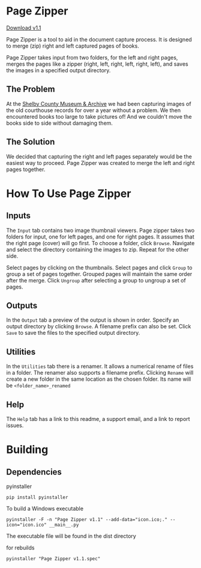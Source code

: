 # Page Zipper
[Download v1.1](https://github.com/natecraddock/page-zipper/releases/download/v1.1/Page.Zipper.v1.1.exe)

Page Zipper is a tool to aid in the document capture process. It is designed to merge (zip) right and left captured pages of books.

Page Zipper takes input from two folders, for the left and right pages, merges the pages like a zipper (right, left, right, left, right, left), and saves the images in a specified output directory.

## The Problem
At the [Shelby County Museum & Archive](https://shelbycountymuseum.com) we had been capturing images of the old courthouse records for over a year without a problem. We then encountered books too large to take pictures of! And we couldn't move the books side to side without damaging them.

## The Solution
We decided that capturing the right and left pages separately would be the easiest way to proceed. Page Zipper was created to merge the left and right pages together.

# How To Use Page Zipper
## Inputs
The `Input` tab contains two image thumbnail viewers. Page zipper takes two folders for input, one for left pages, and one for right pages. It assumes that the right page (cover) will go first.
To choose a folder, click `Browse`. Navigate and select the directory containing the images to zip. Repeat for the other side.

Select pages by clicking on the thumbnails. Select pages and click `Group` to group a set of pages together. Grouped pages will maintain the same order after the merge.
Click `Ungroup` after selecting a group to ungroup a set of pages.

## Outputs
In the `Output` tab a preview of the output is shown in order.
Specify an output directory by clicking `Browse`. A filename prefix can also be set. Click `Save` to save the files to the specified output directory.

## Utilities
In the `Utilities` tab there is a renamer. It allows a numerical rename of files in a folder.
The renamer also supports a filename prefix.
Clicking `Rename` will create a new folder in the same location as the chosen folder. Its name will be `<folder_name>_renamed`

## Help
The `Help` tab has a link to this readme, a support email, and a link to report issues.

# Building
## Dependencies
pyinstaller

`pip install pyinstaller`

To build a Windows executable

`pyinstaller -F -n "Page Zipper v1.1" --add-data="icon.ico;." --icon="icon.ico" __main__.py`

The executable file will be found in the dist directory

for rebuilds

`pyinstaller "Page Zipper v1.1.spec"` 

